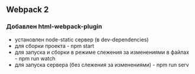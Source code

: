 ## Webpack 2
### Добавлен html-webpack-plugin


- установлен node-static сервер (в dev-dependencies)
- для сборки проекта - npm start
- для запуска и сборки в режиме слежения за изменениями в файлах - npm run watch
- для запуска сервера (без слежения за изменениями) - npm run serv
